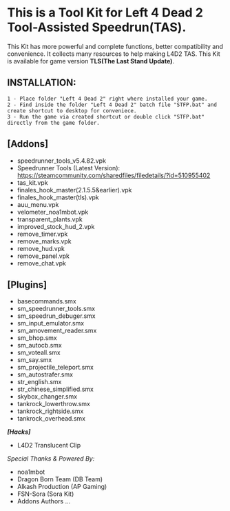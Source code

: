 # This is a Tool Kit for Left 4 Dead 2 Tool-Assisted Speedrun(TAS).

This Kit has more powerful and complete functions, better compatibility and convenience. It collects many resources to help making L4D2 TAS.
This Kit is available for game version **TLS(The Last Stand Update)**.

## INSTALLATION:
```
1 - Place folder "Left 4 Dead 2" right where installed your game.
2 - Find inside the folder "Left 4 Dead 2" batch file "STFP.bat" and create shortcut to desktop for conveniece.
3 - Run the game via created shortcut or double click "STFP.bat" directly from the game folder.
```

## [Addons]
- speedrunner_tools_v5.4.82.vpk
- Speedrunner Tools (Latest Version): https://steamcommunity.com/sharedfiles/filedetails/?id=510955402
- tas_kit.vpk
- finales_hook_master(2.1.5.5&earlier).vpk
- finales_hook_master(tls).vpk
- auu_menu.vpk
- velometer_noa1mbot.vpk
- transparent_plants.vpk
- improved_stock_hud_2.vpk
- remove_timer.vpk
- remove_marks.vpk
- remove_hud.vpk
- remove_panel.vpk
- remove_chat.vpk

## [Plugins]
- basecommands.smx
- sm_speedrunner_tools.smx
- sm_speedrun_debuger.smx
- sm_input_emulator.smx
- sm_amovement_reader.smx
- sm_bhop.smx
- sm_autocb.smx
- sm_voteall.smx
- sm_say.smx
- sm_projectile_teleport.smx
- sm_autostrafer.smx
- str_english.smx
- str_chinese_simplified.smx
- skybox_changer.smx
- tankrock_lowerthrow.smx
- tankrock_rightside.smx
- tankrock_overhead.smx

***[Hacks]***
- L4D2 Translucent Clip

_Special Thanks & Powered By:_
- noa1mbot
- Dragon Born Team (DB Team)
- Alkash Production (AP Gaming)
- FSN-Sora (Sora Kit)
- Addons Authors
...
